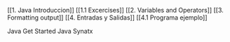  [[1. Java Introduccion]]
	 [[1.1 Excercises]]
 [[2. Variables and Operators]]
 [[3. Formatting output]]
 [[4. Entradas y Salidas]]
[[4.1 Programa ejemplo]]

Java Get Started
Java Synatx